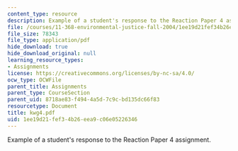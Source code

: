 ```yaml
---
content_type: resource
description: Example of a student's response to the Reaction Paper 4 assignment.
file: /courses/11-368-environmental-justice-fall-2004/1ee19d21fef34b26eea9c06e05226346_kwg4.pdf
file_size: 78343
file_type: application/pdf
hide_download: true
hide_download_original: null
learning_resource_types:
- Assignments
license: https://creativecommons.org/licenses/by-nc-sa/4.0/
ocw_type: OCWFile
parent_title: Assignments
parent_type: CourseSection
parent_uid: 8718ae83-f494-4a5d-7c9c-bd135dc66f83
resourcetype: Document
title: kwg4.pdf
uid: 1ee19d21-fef3-4b26-eea9-c06e05226346
---
```

Example of a student's response to the Reaction Paper 4 assignment.